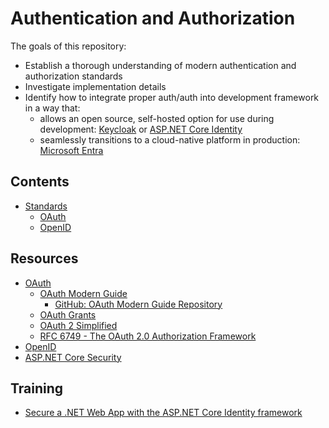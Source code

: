 # Authentication and Authorization

The goals of this repository:
* Establish a thorough understanding of modern authentication and authorization standards
* Investigate implementation details
* Identify how to integrate proper auth/auth into development framework in a way that:
    * allows an open source, self-hosted option for use during development: [Keycloak](https://www.keycloak.org/) or [ASP.NET Core Identity](https://learn.microsoft.com/en-us/aspnet/core/security/authentication/identity?view=aspnetcore-8.0&tabs=visual-studio)
    * seamlessly transitions to a cloud-native platform in production: [Microsoft Entra](https://www.microsoft.com/en-us/security/business/identity-access/microsoft-entra-id)

## Contents

* [Standards](./standards)
    * [OAuth](./standards/oauth.md)
    * [OpenID](./standards/openid.md)

## Resources

* [OAuth](https://oauth.net/2/)
    * [OAuth Modern Guide](https://fusionauth.io/articles/oauth/modern-guide-to-oauth)
        * [GitHub: OAuth Modern Guide Repository](https://github.com/FusionAuth/fusionauth-example-modern-guide-to-oauth)
    * [OAuth Grants](https://fusionauth.io/articles/oauth/complete-list-oauth-grants)
    * [OAuth 2 Simplified](https://aaronparecki.com/oauth-2-simplified/)
    * [RFC 6749 - The OAuth 2.0 Authorization Framework](https://datatracker.ietf.org/doc/html/rfc6749)
* [OpenID](https://openid.net/)
* [ASP.NET Core Security](https://learn.microsoft.com/en-us/aspnet/core/security/?view=aspnetcore-8.0)


## Training
* [Secure a .NET Web App with the ASP.NET Core Identity framework](https://learn.microsoft.com/en-us/training/modules/secure-aspnet-core-identity/)